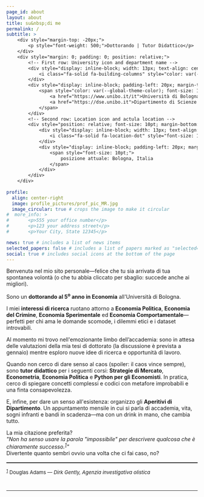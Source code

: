 ```yaml
---
page_id: about
layout: about
title: su&nbsp;di me
permalink: /
subtitle: >
    <div style="margin-top: -20px;">
        <p style="font-weight: 500;">Dottorando | Tutor Didattico</p>
    </div>
    <div style="margin: 0; padding: 0; position: relative;">
        <!-- First row: University icon and department name -->
        <div style="display: inline-block; width: 13px; text-align: center; position: absolute; top: 0; margin-top: -1pt; line-height: 14pt;">
            <i class="fa-solid fa-building-columns" style="color: var(--global-theme-color); font-size: 10pt;"></i>
        </div>
        <div style="display: inline-block; padding-left: 20px; margin-top: -10pt; line-height: 14pt;">
            <span style="color: var(--global-theme-color); font-size: 10pt; white-space: nowrap;">
                <a href="https://www.unibo.it/it">Università di Bologna,</a>
                <a href="https://dse.unibo.it">Dipartimento di Scienze Economiche</a>
            </span>
        </div>
        <!-- Second row: Location icon and actula location -->
        <div style="position: relative; font-size: 10pt; margin-bottom: 15px; line-height: 14pt;">
            <div style="display: inline-block; width: 13px; text-align: center; position: absolute; top: 0; line-height: 14pt;">
                <i class="fa-solid fa-location-dot" style="font-size: 10pt;"></i>
            </div>
            <div style="display: inline-block; padding-left: 20px; margin-top: -12pt; line-height: 14pt;">
                <span style="font-size: 10pt;">
                    posizione attuale: Bologna, Italia
                </span>
            </div>
        </div>
    </div>
    
profile:
  align: center-right
  image: profile_pictures/prof_pic_MR.jpg
  image_circular: true # crops the image to make it circular
#  more_info: >
#       <p>555 your office number</p>
#       <p>123 your address street</p>
#       <p>Your City, State 12345</p>

news: true # includes a list of news items
selected_papers: false # includes a list of papers marked as "selected={true}"
social: true # includes social icons at the bottom of the page
---
```


Benvenutə nel mio sito personale—felice che tu sia arrivatə di tua spontanea volontà (o che tu abbia cliccato per sbaglio: succede anche ai migliori).

Sono un <b style="color: $white-color;">dottorando al 5<sup>o</sup> anno in Economia</b> all'Università di Bologna.

I miei <b style="color: $white-color;">interessi di ricerca</b> ruotano attorno a <b style="color: $white-color;">Economia Politica</b>, <b style="color: $white-color;">Economia del Crimine</b>, <b style="color: $white-color;">Economia Sperimentale</b> ed <b style="color: $white-color;">Economia Comportamentale</b>—perfetti per chi ama le domande scomode, i dilemmi etici e i dataset introvabili.

Al momento mi trovo nell'emozionante limbo dell’accademia: sono in attesa delle valutazioni della mia tesi di dottorato (la discussione è prevista a gennaio) mentre esploro nuove idee di ricerca e opportunità di lavoro.

Quando non cerco di dare senso al caos (spoiler: il caos vince sempre), sono <b style="color: $white-color;">tutor didattico</b> per i seguenti corsi: <b style="color: $white-color;">Strategie di Mercato</b>, <b style="color: $white-color;">Econometria</b>, <b style="color: $white-color;">Economia Politica</b> e <b style="color: $white-color;">Python per gli Economisti</b>. In pratica, cerco di spiegare concetti complessi e codici con metafore improbabili e una finta consapevolezza.

E, infine, per dare un senso all'esistenza: organizzo gli <b style="color: $white-color;">Aperitivi di Dipartimento</b>. Un appuntamento mensile in cui si parla di accademia, vita, sogni infranti e bandi in scadenza—ma con un drink in mano, che cambia tutto.

La mia citazione preferita?  
<i>"Non ha senso usare la parola "impossibile" per descrivere qualcosa che è chiaramente successo.<sup><a href="#fn1" id="foot1">1</a></sup>"</i><br>
Divertente quanto sembri ovvio una volta che ci fai caso, no?

<div style="margin-top:1rem;"></div>
<hr style="border:0; border-top:0.5px solid !important;">
<p id="fn1" style="font-size:small;">
  <sup><a href="#foot1">1</a></sup> Douglas Adams — <i>Dirk Gently, Agenzia investigativa olistica</i>
</p>
<div style="margin-top:2.5rem;"></div>
<hr style="border:0; border-top:1px solid var(--global-theme-color) !important;">
